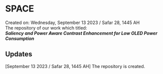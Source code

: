 # SPACE

Created on: Wednesday, September 13 2023 / Safar 28, 1445 AH    
The repository of our work which titled:    
***Saliency and Power Aware Contrast Enhancement for Low OLED Power Consumption***   

## Updates
[September 13 2023 / Safar 28, 1445 AH] 
The repository is created.
